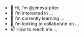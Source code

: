 - 👋 Hi, I’m @jeneva-piter
- 👀 I’m interested in ...
- 🌱 I’m currently learning ...
- 💞️ I’m looking to collaborate on ...
- 📫 How to reach me ...

<!---
jeneva-piter/jeneva-piter is a ✨ special ✨ repository because its `README.md` (this file) appears on your GitHub profile.
You can click the Preview link to take a look at your changes.
--->
